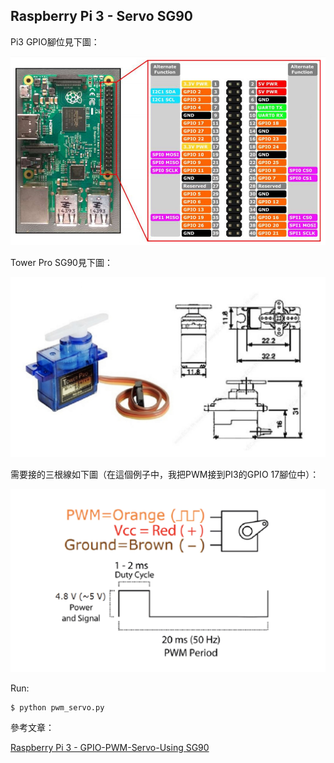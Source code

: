 ## Raspberry Pi 3 - Servo SG90

Pi3 GPIO腳位見下圖：

![alt text](images/1.jpg)

Tower Pro SG90見下圖：

![alt text](images/2.jpg)

需要接的三根線如下圖（在這個例子中，我把PWM接到PI3的GPIO 17腳位中）：

![alt text](images/3.jpg)

Run:

```sh
$ python pwm_servo.py
```

參考文章：

[Raspberry Pi 3 - GPIO-PWM-Servo-Using SG90](https://www.jianshu.com/p/54ec419832a1)
